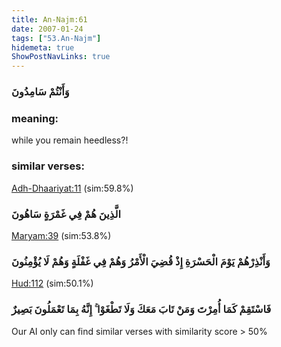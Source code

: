 ```yaml
---
title: An-Najm:61
date: 2007-01-24
tags: ["53.An-Najm"]
hidemeta: true 
ShowPostNavLinks: true 
---
```

### وَأَنْتُمْ سَامِدُونَ
### meaning: 
while you remain heedless?!
### similar verses: 

[Adh-Dhaariyat:11](/51/11) (sim:59.8%)

### الَّذِينَ هُمْ فِي غَمْرَةٍ سَاهُونَ

[Maryam:39](/19/39) (sim:53.8%)

### وَأَنْذِرْهُمْ يَوْمَ الْحَسْرَةِ إِذْ قُضِيَ الْأَمْرُ وَهُمْ فِي غَفْلَةٍ وَهُمْ لَا يُؤْمِنُونَ

[Hud:112](/11/112) (sim:50.1%)

### فَاسْتَقِمْ كَمَا أُمِرْتَ وَمَنْ تَابَ مَعَكَ وَلَا تَطْغَوْا ۚ إِنَّهُ بِمَا تَعْمَلُونَ بَصِيرٌ

Our AI only can find similar verses with similarity score > 50% 

